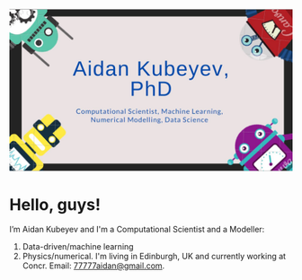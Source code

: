 ![Business card](Business_card_2.jpg)
  
  # Hello, guys!
  I’m Aidan Kubeyev and I'm a Computational Scientist and a Modeller: 
  1) Data-driven/machine learning 
  2) Physics/numerical. 
  I'm living in Edinburgh, UK and currently working at Concr. Email: 77777aidan@gmail.com.

<!---
ramm777/ramm777 is a ✨ special ✨ repository because its `README.md` (this file) appears on your GitHub profile.
You can click the Preview link to take a look at your changes.
🌱 I’m currently learning more DS to become an expert
--->

